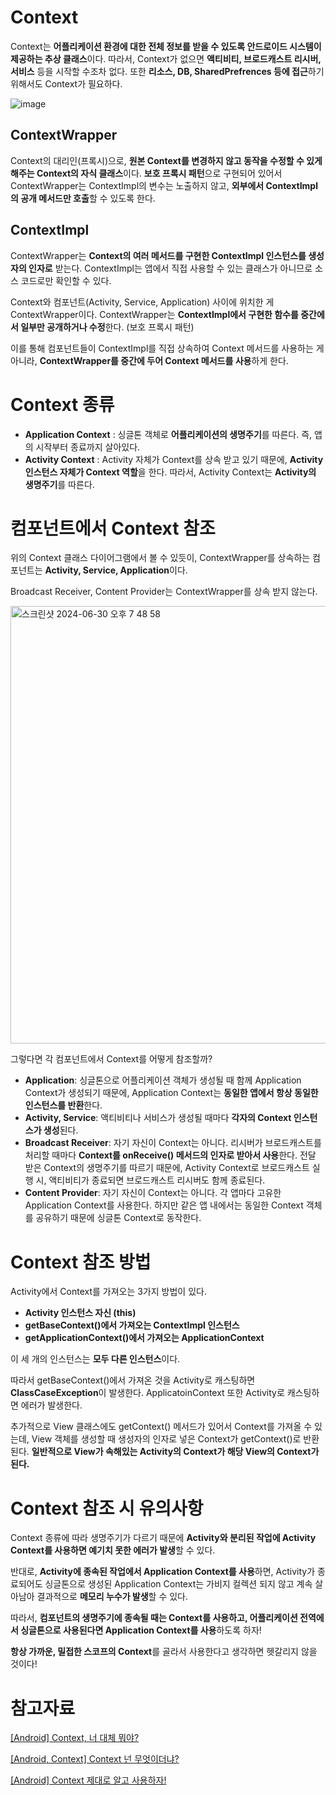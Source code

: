 # Context

Context는 **어플리케이션 환경에 대한 전체 정보를 받을 수 있도록 안드로이드 시스템이 제공하는 추상 클래스**이다. 따라서, Context가 없으면 **액티비티, 브로드캐스트 리시버, 서비스** 등을 시작할 수조차 없다. 또한 **리소스, DB, SharedPrefrences 등에 접근**하기 위해서도 Context가 필요하다.

![image](https://github.com/leeeha/Android-TIL/assets/68090939/0d7bbdf7-91f2-4863-91aa-595cf3df53bf)

## ContextWrapper

Context의 대리인(프록시)으로, **원본 Context를 변경하지 않고 동작을 수정할 수 있게 해주는 Context의 자식 클래스**이다. **보호 프록시 패턴**으로 구현되어 있어서 ContextWrapper는 ContextImpl의 변수는 노출하지 않고, **외부에서 ContextImpl의 공개 메서드만 호출**할 수 있도록 한다. 

## ContextImpl

ContextWrapper는 **Context의 여러 메서드를 구현한 ContextImpl 인스턴스를 생성자의 인자로** 받는다. ContextImpl는 앱에서 직접 사용할 수 있는 클래스가 아니므로 소스 코드로만 확인할 수 있다.

Context와 컴포넌트(Activity, Service, Application) 사이에 위치한 게 ContextWrapper이다. ContextWrapper는 **ContextImpl에서 구현한 함수를 중간에서 일부만 공개하거나 수정**한다. (보호 프록시 패턴)

이를 통해 컴포넌트들이 ContextImpl를 직접 상속하여 Context 메서드를 사용하는 게 아니라, **ContextWrapper를 중간에 두어 Context 메서드를 사용**하게 한다.

# Context 종류

- **Application Context** : 싱글톤 객체로 **어플리케이션의 생명주기**를 따른다. 즉, 앱의 시작부터 종료까지 살아있다.
- **Activity Context** : Activity 자체가 Context를 상속 받고 있기 때문에, **Activity 인스턴스 자체가 Context 역할**을 한다. 따라서, Activity Context는 **Activity의 생명주기**를 따른다.

# 컴포넌트에서 Context 참조

위의 Context 클래스 다이어그램에서 볼 수 있듯이, ContextWrapper를 상속하는 컴포넌트는 **Activity, Service, Application**이다. 

Broadcast Receiver, Content Provider는 ContextWrapper를 상속 받지 않는다. 

<img width="700" alt="스크린샷 2024-06-30 오후 7 48 58" src="https://github.com/leeeha/Android-TIL/assets/68090939/ff435dd4-cee8-4240-972e-5491abd440af">

그렇다면 각 컴포넌트에서 Context를 어떻게 참조할까? 

- **Application**: 싱글톤으로 어플리케이션 객체가 생성될 때 함께 Application Context가 생성되기 때문에, Application Context는 **동일한 앱에서 항상 동일한 인스턴스를 반환**한다.
- **Activity, Service**: 액티비티나 서비스가 생성될 때마다 **각자의 Context 인스턴스가 생성**된다.
- **Broadcast Receiver**: 자기 자신이 Context는 아니다. 리시버가 브로드캐스트를 처리할 때마다 **Context를 onReceive() 메서드의 인자로 받아서 사용**한다. 전달 받은 Context의 생명주기를 따르기 때문에, Activity Context로 브로드캐스트 실행 시, 액티비티가 종료되면 브로드캐스트 리시버도 함께 종료된다.
- **Content Provider**: 자기 자신이 Context는 아니다. 각 앱마다 고유한 Application Context를 사용한다. 하지만 같은 앱 내에서는 동일한 Context 객체를 공유하기 때문에 싱글톤 Context로 동작한다. 

# Context 참조 방법

Activity에서 Context를 가져오는 3가지 방법이 있다. 

- **Activity 인스턴스 자신 (this)**
- **getBaseContext()에서 가져오는 ContextImpl 인스턴스**
- **getApplicationContext()에서 가져오는 ApplicationContext**

이 세 개의 인스턴스는 **모두 다른 인스턴스**이다. 

따라서 getBaseContext()에서 가져온 것을 Activity로 캐스팅하면 **ClassCaseException**이 발생한다. ApplicatoinContext 또한 Activity로 캐스팅하면 에러가 발생한다. 

추가적으로 View 클래스에도 getContext() 메서드가 있어서 Context를 가져올 수 있는데, View 객체를 생성할 때 생성자의 인자로 넣은 Context가 getContext()로 반환된다. **일반적으로 View가 속해있는 Activity의 Context가 해당 View의 Context가 된다.** 

# Context 참조 시 유의사항

Context 종류에 따라 생명주기가 다르기 때문에 **Activity와 분리된 작업에 Activity Context를 사용하면 예기치 못한 에러가 발생**할 수 있다. 

반대로, **Activity에 종속된 작업에서 Application Context를 사용**하면, Activity가 종료되어도 싱글톤으로 생성된 Application Context는 가비지 컬렉션 되지 않고 계속 살아남아 결과적으로 **메모리 누수가 발생**할 수 있다. 

따라서, **컴포넌트의 생명주기에 종속될 때는 Context를 사용하고, 어플리케이션 전역에서 싱글톤으로 사용된다면 Application Context를 사용**하도록 하자! 

**항상 가까운, 밀접한 스코프의 Context**를 골라서 사용한다고 생각하면 헷갈리지 않을 것이다! 

# 참고자료

[[Android] Context, 너 대체 뭐야?](https://velog.io/@haero_kim/Android-Context-너-대체-뭐야)

[[Android, Context] Context 넌 무엇이더냐?](https://black-jin0427.tistory.com/220)

[[Android] Context 제대로 알고 사용하자!](https://s2choco.tistory.com/10)
